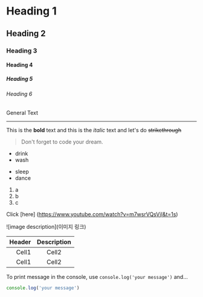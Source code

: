 <!--Heading-->
# Heading 1
## Heading 2
### Heading 3
#### Heading 4
##### Heading 5
###### Heading 6


<!-- 일반 문구 -->
General Text


<!-- _ 3번 -->
___ 


<!-- 문구 효과넣기 -->
This is the **bold** text and this is the *italic* text and let's do ~~strikethrough~~


<!-- 인용 효과넣기 -->
>Don't forget to code your dream.


<!-- 목록 만들기 -->
* drink
* wash
- sleep
- dance
1. a
2. b
3. c


<!-- Link -->
Click [here] (https://www.youtube.com/watch?v=m7wsrVQsVjI&t=1s)


<!-- Image -->
![image description](이미지 링크)


<!-- Table -->
|Header|Description|
|--:|:--:| 
|Cell1|Cell2|
|Cell1|Cell2|


<!-- Code -->
To print message in the console, use
`console.log('your message')` and...
<!-- In-line code : 고급 프로그래밍 언어 안에 삽입된 어셈블러나 기계어 프로그램 -->


<!-- Code 블럭 안에 넣기 -->
```js
console.log('your message')
```


